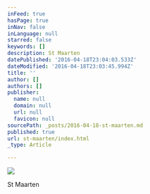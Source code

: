 ```yaml
---
inFeed: true
hasPage: true
inNav: false
inLanguage: null
starred: false
keywords: []
description: St Maarten
datePublished: '2016-04-18T23:04:03.533Z'
dateModified: '2016-04-18T23:03:45.994Z'
title: ''
author: []
authors: []
publisher:
  name: null
  domain: null
  url: null
  favicon: null
sourcePath: _posts/2016-04-18-st-maarten.md
published: true
url: st-maarten/index.html
_type: Article

---
```

![](https://the-grid-user-content.s3-us-west-2.amazonaws.com/e1ff1e7f-2085-4b29-8343-72602a4b9456.jpg)

St Maarten
